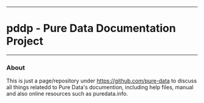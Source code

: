 --------------------------------------------------------------------------

# pddp - Pure Data Documentation Project   

--------------------------------------------------------------------------

###   About



This is just a page/repository under https://github.com/pure-data to discuss all things relatedd to Pure Data's documention, including help files, manual and also online resources such as puredata.info.
